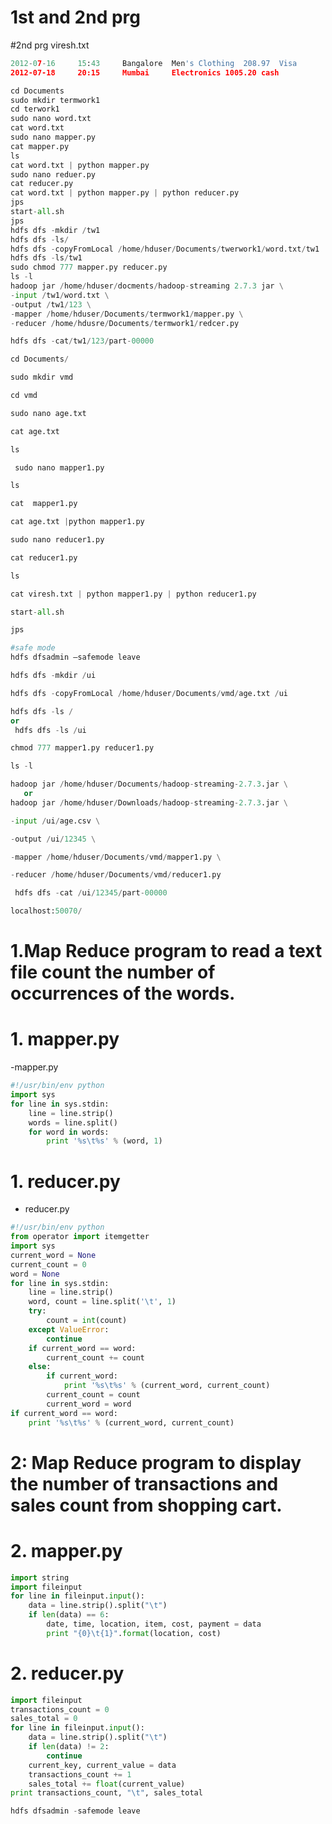 # 1st and 2nd prg
#2nd prg viresh.txt
```py
2012-07-16     15:43	 Bangalore	Men's Clothing	208.97	Visa	
2012-07-18     20:15	 Mumbai  	Electronics	1005.20	cash
```
```py
cd Documents
sudo mkdir termwork1
cd terwork1
sudo nano word.txt
cat word.txt
sudo nano mapper.py
cat mapper.py
ls
cat word.txt | python mapper.py
sudo nano reduer.py
cat reducer.py
cat word.txt | python mapper.py | python reducer.py
jps
start-all.sh
jps
hdfs dfs -mkdir /tw1
hdfs dfs -ls/
hdfs dfs -copyFromLocal /home/hduser/Documents/twerwork1/word.txt/tw1
hdfs dfs -ls/tw1
sudo chmod 777 mapper.py reducer.py
ls -l
hadoop jar /home/hduser/docments/hadoop-streaming 2.7.3 jar \
-input /tw1/word.txt \
-output /tw1/123 \
-mapper /home/hduser/Documents/termwork1/mapper.py \
-reducer /home/hdusre/Documents/termwork1/redcer.py

hdfs dfs -cat/tw1/123/part-00000

```
```py
cd Documents/
```
```py
sudo mkdir vmd
```
```py
cd vmd
```
```py
sudo nano age.txt
```
```py
cat age.txt
```
```py
ls
```
```py
 sudo nano mapper1.py
```
```py
ls
```
```py
cat  mapper1.py
```
```py
cat age.txt |python mapper1.py 
```
```py
sudo nano reducer1.py
```
```py
cat reducer1.py
```
```py
ls
```
```py
cat viresh.txt | python mapper1.py | python reducer1.py 
```
```py
start-all.sh
```
```py
jps
```
```py
#safe mode
hdfs dfsadmin –safemode leave
```
```py
hdfs dfs -mkdir /ui
```
```py
hdfs dfs -copyFromLocal /home/hduser/Documents/vmd/age.txt /ui
```
```py
hdfs dfs -ls /
or
 hdfs dfs -ls /ui
```
```py
chmod 777 mapper1.py reducer1.py 
```
```py
ls -l
```
```py
hadoop jar /home/hduser/Documents/hadoop-streaming-2.7.3.jar \
   or
hadoop jar /home/hduser/Downloads/hadoop-streaming-2.7.3.jar \
```
```py
-input /ui/age.csv \
```
```py
-output /ui/12345 \
```
```py
-mapper /home/hduser/Documents/vmd/mapper1.py \
```
```py
-reducer /home/hduser/Documents/vmd/reducer1.py
```
```py
 hdfs dfs -cat /ui/12345/part-00000
```
```py
localhost:50070/
```
# 1.Map Reduce program to read a text file count the number of occurrences of the words.

# 1. mapper.py

-mapper.py

```py
#!/usr/bin/env python
import sys
for line in sys.stdin:
    line = line.strip()
    words = line.split()
    for word in words:
        print '%s\t%s' % (word, 1)

```

# 1. reducer.py

- reducer.py

```py
#!/usr/bin/env python
from operator import itemgetter
import sys
current_word = None
current_count = 0
word = None
for line in sys.stdin:
    line = line.strip()
    word, count = line.split('\t', 1)
    try:
        count = int(count)
    except ValueError:
        continue
    if current_word == word:
        current_count += count
    else:
        if current_word:
            print '%s\t%s' % (current_word, current_count)
        current_count = count
        current_word = word
if current_word == word:
    print '%s\t%s' % (current_word, current_count)

```
# 
# 2: Map Reduce program to display the number of transactions and sales count from shopping cart.

# 2. mapper.py

```py
import string
import fileinput
for line in fileinput.input():
    data = line.strip().split("\t")
    if len(data) == 6:
        date, time, location, item, cost, payment = data
        print "{0}\t{1}".format(location, cost)
```

# 2. reducer.py

```py
import fileinput
transactions_count = 0
sales_total = 0
for line in fileinput.input():
    data = line.strip().split("\t")    
    if len(data) != 2:
        continue
    current_key, current_value = data
    transactions_count += 1
    sales_total += float(current_value)
print transactions_count, "\t", sales_total

```
```py
hdfs dfsadmin -safemode leave
```
